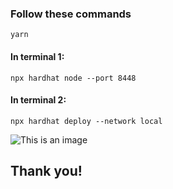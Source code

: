 ### Follow these commands
```
yarn
```
#### In terminal 1:
```
npx hardhat node --port 8448
```

#### In terminal 2:
```
npx hardhat deploy --network local
```

![This is an image](https://myoctocat.com/assets/images/base-octocat.svg)
## Thank you!